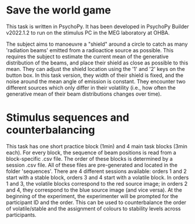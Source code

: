 # Save the world game

This task is written in PsychoPy. It has been developed in PsychoPy Builder v2022.1.2 to run on the stimulus PC in the MEG laboratory at OHBA.

The subject aims to manoeuvre a "shield" around a circle to catch as many 'radiation beams' emitted from a radioactice source as possible. This requires the subject to estimate the current mean of the generative distribution of the beams, and place their shield as close as possible to this mean. They can adjust the shield location using the '1' and '2' keys on the button box. In this task version, they width of their shield is fixed, and the noise around the mean angle of emission is constant. They encounter two different sources which only differ in their volatility (i.e., how often the generative mean of their beam distributions changes over time).

# Stimulus sequences and counterbalancing

This task has one short practice block (1min) and 4 main task blocks (3min each). For every block, the sequence of beam positions is read from a block-specific .csv file. The order of these blocks is determined by a session .csv file. All of these files are pre-generated and located in the folder 'sequences'. There are 4 different sessions available: orders 1 and 2 start with a stable block, orders 3 and 4 start with a volatile block. In orders 1 and 3, the volatile blocks correspond to the red source image; in orders 2 and 4, they correspond to the blue source image (and vice versa). At the beginning of the experiment, the experimenter will be prompted for the participant ID and the order. This can be used to counterbalance the order of volatile/stable and the assignment of colours to stability levels across participants.


